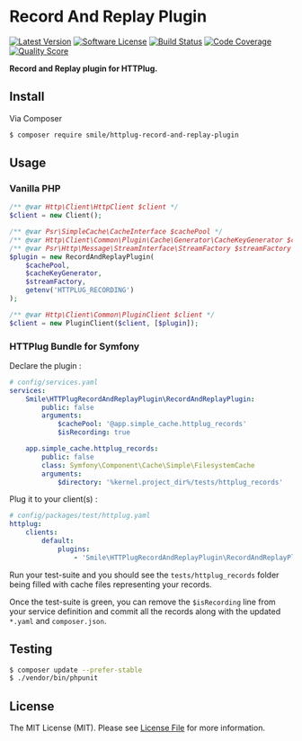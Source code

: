 # Record And Replay Plugin

[![Latest Version](https://img.shields.io/packagist/v/smile/httplug-record-and-replay-plugin.svg?style=flat-square)](https://github.com/Smile-SA/httplug-record-and-replay-plugin/releases)
[![Software License](https://img.shields.io/badge/license-MIT-brightgreen.svg?style=flat-square)](LICENSE)
[![Build Status](https://img.shields.io/travis/Smile-SA/httplug-record-and-replay-plugin.svg?style=flat-square)](https://travis-ci.org/Smile-SA/httplug-record-and-replay-plugin)
[![Code Coverage](https://img.shields.io/scrutinizer/coverage/g/Smile-SA/httplug-record-and-replay-plugin.svg?style=flat-square)](https://scrutinizer-ci.com/g/Smile-SA/httplug-record-and-replay-plugin)
[![Quality Score](https://img.shields.io/scrutinizer/g/Smile-SA/httplug-record-and-replay-plugin.svg?style=flat-square)](https://scrutinizer-ci.com/g/Smile-SA/httplug-record-and-replay-plugin)
<!--[![Total Downloads](https://img.shields.io/packagist/dt/smile/httplug-record-and-replay-plugin.svg?style=flat-square)](https://packagist.org/packages/smile/httplug-record-and-replay-plugin)-->

**Record and Replay plugin for HTTPlug.**


## Install

Via Composer

``` bash
$ composer require smile/httplug-record-and-replay-plugin
```


## Usage

### Vanilla PHP

```php
/** @var Http\Client\HttpClient $client */
$client = new Client();

/** @var Psr\SimpleCache\CacheInterface $cachePool */
/** @var Http\Client\Common\Plugin\Cache\Generator\CacheKeyGenerator $cacheKeyGenerator */
/** @var Psr\Http\Message\StreamInterface\StreamFactory $streamFactory */
$plugin = new RecordAndReplayPlugin(
    $cachePool,
    $cacheKeyGenerator,
    $streamFactory,
    getenv('HTTPLUG_RECORDING')
);

/** @var Http\Client\Common\PluginClient $client */
$client = new PluginClient($client, [$plugin]);
```

### HTTPlug Bundle for Symfony

Declare the plugin :
```yaml
# config/services.yaml
services:
    Smile\HTTPlugRecordAndReplayPlugin\RecordAndReplayPlugin:
        public: false
        arguments:
            $cachePool: '@app.simple_cache.httplug_records'
            $isRecording: true

    app.simple_cache.httplug_records:
        public: false
        class: Symfony\Component\Cache\Simple\FilesystemCache
        arguments:
            $directory: '%kernel.project_dir%/tests/httplug_records'
```

Plug it to your client(s) :
```yaml
# config/packages/test/httplug.yaml
httplug:
    clients:
        default:
            plugins:
                - 'Smile\HTTPlugRecordAndReplayPlugin\RecordAndReplayPlugin'
```

Run your test-suite and you should see the `tests/httplug_records` folder being filled with cache files representing your records.

Once the test-suite is green, you can remove the `$isRecording` line from your service definition and commit all the records along with the updated `*.yaml` and `composer.json`.

## Testing

``` bash
$ composer update --prefer-stable
$ ./vendor/bin/phpunit
```


## License

The MIT License (MIT). Please see [License File](LICENSE) for more information.
